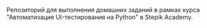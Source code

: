 Репозиторий для выполнения домашних заданий в рамках курса 
"Автоматизация UI-тестирования на Python" в Stepik Academy.